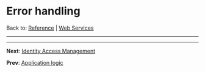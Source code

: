 # Error handling

Back to: [Reference](README.md) | [Web Services](ws-index.md)

---


---
**Next**: [Identity Access Management](ws-iam.md)

**Prev**: [Application logic](ws-logic.md)